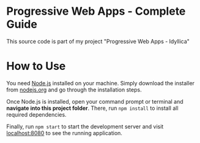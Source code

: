 # Progressive Web Apps - Complete Guide
This source code is part of my project "Progressive Web Apps - Idyllica" 

# How to Use
You need [Node.js](https://nodejs.org) installed on your machine. Simply download the installer from [nodejs.org](https://nodclejs.org) and go through the installation steps.

Once Node.js is installed, open your command prompt or terminal and **navigate into this project folder**. There, run `npm install` to install all required dependencies.

Finally, run `npm start` to start the development server and visit [localhost:8080](http://localhost:8080) to see the running application.
